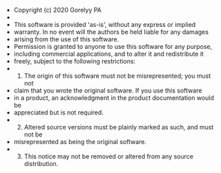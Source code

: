 * Copyright (c) 2020 Gorelyy PA
*
* This software is provided 'as-is', without any express or implied
* warranty.  In no event will the authors be held liable for any damages
* arising from the use of this software.
* Permission is granted to anyone to use this software for any purpose,
* including commercial applications, and to alter it and redistribute it
* freely, subject to the following restrictions:
* 1. The origin of this software must not be misrepresented; you must not
* claim that you wrote the original software. If you use this software
* in a product, an acknowledgment in the product documentation would be
* appreciated but is not required.
* 2. Altered source versions must be plainly marked as such, and must not be
* misrepresented as being the original software.
* 3. This notice may not be removed or altered from any source distribution.
